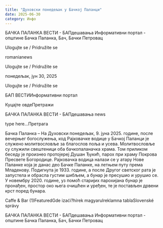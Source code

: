 ```yaml
---
title: "Духовски понедељак у Бачкој Паланци"
date: 2025-06-30
category: Инфо
---
```


БАЧКА ПАЛАНКА ВЕСТИ - БАПдешавања Информативни портал - општине Бачка Паланка, Бач, Бачки Петровац

Ulogujte se / Pridružite se

romanianews

Ulogujte se / Pridružite se

понедељак, јун 30, 2025

Ulogujte se / Pridružite se

БАП ВЕСТИИнформативни портал

Куцајте овдеПретражи

БАЧКА ПАЛАНКА ВЕСТИ - БАПдешавања news

type here...Претрага

Бачка Паланка – На Духовски понедељак, 9. јуна 2025. године, после вечерњег богослужења, код Рајковачке водице у Бачкој Паланци је служено молитвословље за благослов поља и усева. Молитвословље су служили свештеници оба бачкопаланачка храма. Том приликом беседу је произнео протојереј Душан Ђукић, парох при храму Покрова Пресвете Богородице.
Рајковачка водица налази се у атару Нове Паланке која је данас део Бачке Паланке, на летњем путу према Младенову. Подигнута је 1933. године, а после Другог светског рата је запустела и обрасла густим шибљем, а бунар је пресушио и урушио се. У новембру 2020. године, уз помоћ старијих парохијана бунар је пронађен, простор око њега очишћен и уређен, те је постављен дрвени крст поред бунара.

Caffe & Bar (1)FeaturedGde izaći?hírek magyarulreklamna tablaSlovenské správy

БАЧКА ПАЛАНКА ВЕСТИ - БАПдешавања Информативни портал - општине Бачка Паланка, Бач, Бачки Петровац

